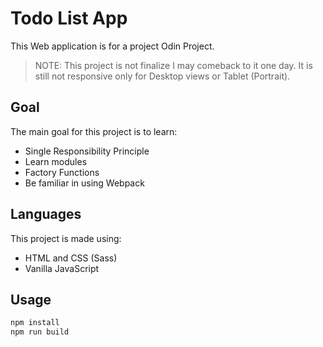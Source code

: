 # Todo List App

This Web application is for a project Odin Project.
> NOTE: This project is not finalize I may comeback to it one day. It is still not responsive only for Desktop views or Tablet (Portrait).

## Goal

The main goal for this project is to learn:
- Single Responsibility Principle
- Learn modules
- Factory Functions
- Be familiar in using Webpack

## Languages

This project is made using:
- HTML and CSS (Sass)
- Vanilla JavaScript

## Usage

```js
npm install
npm run build
```
